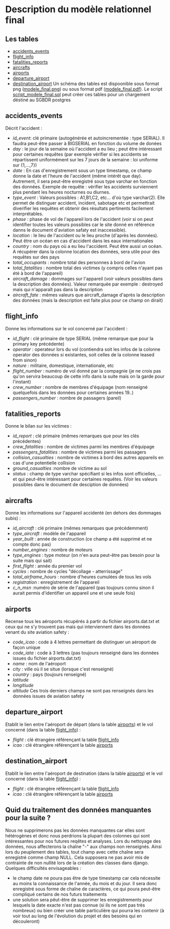 # Description du modèle relationnel final

## Les tables
* [accidents_events](#accidents_events)
* [flight_info](#flight_info)
* [fatalities_reports](#fatalities_reports)
* [aircrafts](#aircrafts)
* [airports](#airports)
* [departure_airport](#departure_airport)
* [destination_airport](#destination_airpot)
Un schéma des tables est dispoonible sous format png ([modele_final.png](#https://github.com/elvinaeury/Projet_SBD/blob/master/modele_relationnel/modele_final.png)) ou sous format pdf ([modele_final.pdf](#https://github.com/elvinaeury/Projet_SBD/blob/master/modele_relationnel/modele_final.pdf)). Le script [script_modele_final.sql](#https://github.com/elvinaeury/Projet_SBD/blob/master/modele_relationnel/script_modele_final.sql) peut créer ces tables pour un chargement déstiné au SGBDR postgres

## accidents_events
Décrit l'accident :
* *id_event*: clé primaire (autogénérée et autoincrementée : type SERIAL). Il faudra peut-être passer à BIGSERIAL en fonction du volume de donées
* *day* : le jour de la semaine où l'accident a eu lieu ; peut être intéressant pour certaines requêtes (par exemple vérifier si les accidents se répartissent uniformément sur les 7 jours de la semaine : loi uniforme sur {1,...,7})
* *date* : En cas d'enregistrement sous un type timestamp, ce champ donne la date et l'heure de l'accident (même intérêt que day). Autrement, il sera peut-être enregistré sous type varchar en fonction des données. Exemple de requête : vérifier les accidents surviennent plus pendant les heures nocturnes ou diurnes.
* *type_event* : Valeurs possibles : A1,B1,C2, etc... d'où type varchar(2). Elle permet de distinguer accident, incident, sabotage etc et permettrait diverifier les requêtes et obtenir des résultats pertinents facilement interprétables.
* *phase* : phase de vol de l'appareil lors de l'accident (voir si on peut identifier toutes les valeurs possibles car le site donné en référence danns le document d'aviation safaty est inaccessible).
* *location* : le lieu de l'accident ou le lieu proche (d'après les données). Peut être un océan en cas d'accident dans les eaux internationales
* *country* : nom du pays où a eu lieu l'accident. Peut être aussi un océan. A récupérer dans la colonne location des données, sera utile pour des requêtes sur des pays 
* *total_occupants* : nombre total des personnes à bord de l'avion
* *total_fatalities* : nombre total des victimes (y compris celles n'ayant pas été à bord de l'appareil)
* *aircraft_damage* : dommages sur l'appareil (voir valeurs possibles dans la description des données). Valeur remarquée par exemple : destroyed mais qui n'apparaît pas dans la description
* *aircraft_fate* : mêmes valeurs que aircraft_damage d'après la description des données (mais la description est faite plus pour ce champ on dirait)

## flight_info
Donne les informations sur le vol concerné par l'accident :
* *id_flight* : clé primaire de type SERIAL (même remarque que pour la primary key précédente)
* *operator* : operateur lors du vol (contiendra soit les infos de la colonne operator des données si existantes, soit celles de la colonne leased from sinon)
* *nature* : militaire, domestique, internationale, etc
* *flight_number* : numéro de vol donné par la compagnie (je ne crois pas qu'on servira beaucoup de cette info dans la suite mais on la garde pour l'instant)
* *crew_number* : nombre de membres d'équipage (nom renseigné quelquefois dans les données pour certaines années 19..)
* *passengers_number* : nombre de passagers (pareil)

## fatalities_reports
Donne le bilan sur les victimes  :
* *id_report* : clé primaire (mêmes remarques que pour les clés précédentes)
* *crew_fatalities* : nombre de victimes parmi les membres d'équipage 
* *passengers_fatalities* : nombre de victimes parmi les passagers
* *collision_casualties* : nombre de victimes à bord des autres appareils en cas d'une potentielle collision
* *ground_casualties* :nombre de victime au sol
* *status* : champ de type varchar spécifiant si les infos sont officielles, ... et qui peut-être intéressant pour certaines requêtes. (Voir les valeurs possibles dans le document de desciption de données)

## aircrafts
Donne les informations sur l'appareil accidenté (en dehors des dommages subis) : 
* *id_aircraft* : clé primaire (mêmes remarques que précédemment)
* *type_aircraft* : modèle de l'appareil
* *year_built* : année de construction (ce champ a été supprimé et ne compte donc pas)
* *number_engines* : nombre de moteurs
* *type_engines* : type moteur (on n'en aura peut-être pas besoin pour la suite mais qui sait)
*  *first_flight* : année du premier vol
*  *cycles* : nombre de cycles "décollage - atterrissage" 
*  *total_airframe_hours* : nombre d'heures cumulées de tous les vols 
*  *registration* : enregistrement de l'appareil
*  *c_n_msn* :numéro de série de l'appareil (pas toujours connu sinon il aurait permis d'identifier un appareil une et une seule fois)

## airports
Recense tous les aéroports récupérés à partir du fichier airports.dat.txt et ceux qui ne s'y trouvent pas mais qui interviennent dans les données venant du site aviation safety :
* *code_icao* : code à 4 lettres permettant de distinguer un aéroport de façon unique
* *code_iata* : code à 3 lettres (pas toujours renseigné dans les données issues du fichier airports.dat.txt)
* *name* : nom de l'aéroport
* *city* : ville où il se situe (lorsque c'est renseigné)
* *country* : pays (toujours renseigné)
* *latitude*
* *longitiude*
* *altitude*
Ces trois derniers champs ne sont pas renseignés dans les données issues de aviation safety

## departure_airport
Etablit le lien entre l'aéroport de départ (dans la table [airports](#airports)) et le vol concerné (dans la table [flight_info](#flight_info)) :
* *flight* : clé étrangère référençant la table [flight_info](#flight_info)
* *icao* : clé étrangère référençant la table [airports](#airports)

## destination_airport
Etablit le lien entre l'aéroport de destination (dans la table [airports](#airports)) et le vol concerné (dans la table [flight_info](#flight_info)) :
* *flight* : clé étrangère référençant la table [flight_info](#flight_info)
* *icao* : clé étrangère référençant la table [airports](#airports)

## Quid du traitement des données manquantes pour la suite ?
Nous ne supprimerons pas les données manquantes car elles sont hétérogènes et donc nous perdrions la plupart des colonnes qui sont intéressantes pour nos futures reqêtes et analyses. Lors du nettoyage des données, nous affecterons la chaîne "-" aux champs non renseignés. Ainsi lors du peuplement des tables, tout champ avec cette chaîne sera enregistré comme champ NULL. Cela supposera ne pas avoir mis de contrainte de non nullité lors de la création des classes dans django.
Quelques difficultés envisageables : 
 * le champ date ne poura pas être de type timestamp car cela nécessite au moins la connaissance de l'année, du mois et du jour. Il sera donc enregistré sous forme de chaîne de caractères, ce qui poura peut-être compliqué certains de nos futurs traitements
 * une solution sera pêut-être de supprimer les enregistrements pour lesquels la date exacte n'est pas connue (si ils ne sont pas très nombreux) ou bien créer une table particulière qui pourra les contenir (à voir tout au long de l'évolution du projet et des besoins qui en découleront)
